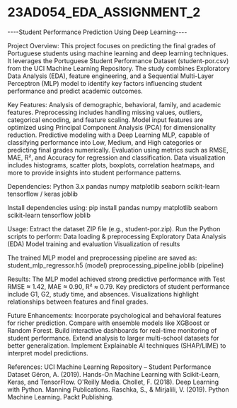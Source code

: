 # 23AD054_EDA_ASSIGNMENT_2

----Student Performance Prediction Using Deep Learning----

Project Overview:
This project focuses on predicting the final grades of Portuguese students using machine learning and deep learning techniques. It leverages the Portuguese Student Performance Dataset (student-por.csv) from the UCI Machine Learning Repository. The study combines Exploratory Data Analysis (EDA), feature engineering, and a Sequential Multi-Layer Perceptron (MLP) model to identify key factors influencing student performance and predict academic outcomes.

Key Features:
Analysis of demographic, behavioral, family, and academic features.
Preprocessing includes handling missing values, outliers, categorical encoding, and feature scaling.
Model input features are optimized using Principal Component Analysis (PCA) for dimensionality reduction.
Predictive modeling with a Deep Learning MLP, capable of classifying performance into Low, Medium, and High categories or predicting final grades numerically.
Evaluation using metrics such as RMSE, MAE, R², and Accuracy for regression and classification.
Data visualization includes histograms, scatter plots, boxplots, correlation heatmaps, and more to provide insights into student performance patterns.

Dependencies:
Python 3.x
pandas
numpy
matplotlib
seaborn
scikit-learn
tensorflow / keras
joblib

Install dependencies using:
pip install pandas numpy matplotlib seaborn scikit-learn tensorflow joblib

Usage:
Extract the dataset ZIP file (e.g., student-por.zip).
Run the Python scripts to perform:
Data loading & preprocessing
Exploratory Data Analysis (EDA)
Model training and evaluation
Visualization of results

The trained MLP model and preprocessing pipeline are saved as:
student_mlp_regressor.h5 (model)
preprocessing_pipeline.joblib (pipeline)

Results:
The MLP model achieved strong predictive performance with Test RMSE ≈ 1.42, MAE ≈ 0.90, R² ≈ 0.79.
Key predictors of student performance include G1, G2, study time, and absences.
Visualizations highlight relationships between features and final grades.

Future Enhancements:
Incorporate psychological and behavioral features for richer prediction.
Compare with ensemble models like XGBoost or Random Forest.
Build interactive dashboards for real-time monitoring of student performance.
Extend analysis to larger multi-school datasets for better generalization.
Implement Explainable AI techniques (SHAP/LIME) to interpret model predictions.

References:
UCI Machine Learning Repository – Student Performance Dataset
Géron, A. (2019). Hands-On Machine Learning with Scikit-Learn, Keras, and TensorFlow. O'Reilly Media.
Chollet, F. (2018). Deep Learning with Python. Manning Publications.
Raschka, S., & Mirjalili, V. (2019). Python Machine Learning. Packt Publishing.
